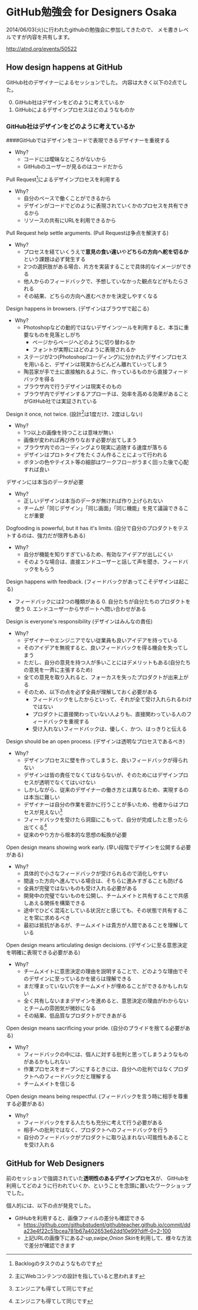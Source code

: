# GitHub勉強会 for Designers Osaka

2014/06/03(火)に行われたgithubの勉強会に参加してきたので、
メモ書きレベルですが内容を共有します。

http://atnd.org/events/50522

## How design happens at GitHub

GitHub社のデザイナーによるセッションでした。
内容は大きく以下の2点でした。

0. GitHub社はデザインをどのように考えているか
0. GitHubによるデザインプロセスはどのようなものか

### GitHub社はデザインをどのように考えているか

####GitHubではデザインをコードで表現できるデザイナーを重視する

- Why?
  - コードには曖昧なところがないから
  - GitHubのユーザーが見るのはコードだから

Pull Request[^1]によるデザインプロセスを利用する

- Why?
  - 自分のペースで働くことができるから
  - デザインがコードでどのように表現されていくかのプロセスを共有できるから
  - リソースの共有にURLを利用できるから

[^1]: Backlogのタスクのようなものです

Pull Request help settle arguments.
(Pull Requestは争点を解決する)

- Why?
  - プロセスを経ていくうえで**意見の食い違い**や**どちらの方向へ舵を切るか**という課題は必ず発生する
  - 2つの選択肢がある場合、片方を実装することで具体的なイメージができる
  - 他人からのフィードバックで、予想していなかった観点などがもたらされる
  - その結果、どちらの方向へ進むべきかを決定しやすくなる

Design happens in browsers.
(デザインはブラウザで起こる)

- Why?
  - Photoshopなどの動的ではないデザインツールを利用すると、本当に重要なものを見落としがち
    - ページからページへどのように切り替わるか
    - フォントが実際にはどのように表現されるか
  - ステージが2つ(Photoshop/コーディング)に分かれたデザインプロセスを用いると、デザインは現実からどんどん離れていってしまう
  - 陶芸家が手で土に直接触れるように、作っているものから直接フィードバックを得る
  - ブラウザ内で行うデザインは現実そのもの
  - ブラウザ内でデザインするアプローチは、効率を高める効果があることがGitHub社では実証されている

Design it once, not twice.
(設計[^2]は1度だけ、2度はしない)

- Why?
  - 1つ以上の画像を持つことは意味が無い
  - 画像が変われば再び作りなおす必要が出てしまう
  - ブラウザ内でのコーディングより現実に追随する速度が落ちる
  - デザインはプロトタイプをたくさん作ることによって行われる
  - ボタンの色やテイスト等の細部はワークフローがうまく回った後で心配すれば良い

[^2]: 主にWebコンテンツの設計を指していると思われます

デザインには本当のデータが必要

- Why?
  - 正しいデザインは本当のデータが無ければ作り上げられない
  - チームが「同じデザイン」「同じ画面」「同じ機能」を見て議論できることが重要

Dogfooding is powerful, but it has it's limits.
(自分で自分のプロダクトをテストするのは、強力だが限界もある)

- Why?
  - 自分が機能を知りすぎているため、有効なアイデアが出しにくい
  - そのような場合は、直接エンドユーザーと話して声を聞き、フィードバックをもらう

Design happens with feedback.
(フィードバックがあってこそデザインは起こる)

- フィードバックには2つの種類がある
  0. 自分たちが自分たちのプロダクトを使う
  0. エンドユーザーからサポートへ問い合わせがある

Design is everyone's responsibility
(デザインはみんなの責任)

- Why?
  - デザイナーやエンジニアでない従業員も良いアイデアを持っている
  - そのアイデアを無視すると、良いフィードバックを得る機会を失ってしまう
  - ただし、自分の意見を持つ人が多いことにはデメリットもある(自分たちの意見を一斉に主張するため)
  - 全ての意見を取り入れると、フォーカスを失ったプロダクトが出来上がる
  - そのため、以下の点を必ず全員が理解しておく必要がある
    - フィードバックをしたからといって、それが全て受け入れられるわけではない
    - プロダクトに直接関わっていない人よりも、直接関わっている人のフィードバックを重視する
    - 受け入れないフィードバックは、優しく、かつ、はっきりと伝える

Design should be an open process.
(デザインは透明なプロセスであるべき)

- Why?
  - デザインプロセスに壁を作ってしまうと、良いフィードバックが得られない
  - デザインは皆の責任でなくてはならないが、そのためにはデザインプロセスが透明でなくてはいけない
  - しかしながら、従来のデザイナーの働き方とは異なるため、実現するのは本当に難しい
  - デザイナーは自分の作業を密かに行うことが多いため、他者からはプロセスが見えない[^3]
  - フィードバックを受けたら洞窟にこもって、自分が完成したと思ったら出てくる[^4]
  - 従来のやり方から根本的な思想の転換が必要

[^3]: エンジニアも得てして同じです
[^4]: エンジニアも得てして同じです

Open design means showing work early.
(早い段階でデザインを公開する必要がある)

- Why?
  - 具体的で小さなフィードバックが受けられるので消化しやすい
  - 間違った方向へ進んでいる場合は、そちらに進みすぎることも防げる
  - 全員が完璧ではないものも受け入れる必要がある
  - 開発中の完璧でないものを公開し、チームメイトと共有することで共感しあえる関係を構築できる
  - 途中でひどく混沌としている状況だと感じても、その状態で共有することを常に求めるべき
  - 最初は抵抗があるが、チームメイトは貴方が人間であることを理解している

Open design means articulating design decisions.
(デザインに至る意思決定を明確に表現できる必要がある)

- Why?
  - チームメイトに意思決定の理由を説明することで、どのような理由でそのデザインに至っているかを彼らは理解できる
  - まだ埋まっていない穴をチームメイトが埋めることができるかもしれない
  - 全く共有しないままデザインを進めると、意思決定の理由がわからないとチームの雰囲気が微妙になる
  - その結果、低品質なプロダクトができあがる

Open design means sacrificing your pride.
(自分のプライドを捨てる必要がある)

- Why?
  - フィードバックの中には、個人に対する批判と思ってしまうようなものがあるかもしれない
  - 作業プロセスをオープンにするときには、自分への批判ではなくプロダクトへのフィードバックだと理解する
  - チームメイトを信じる

Open design means being respectful.
(フィードバックを言う時に相手を尊重する必要がある)

- Why?
  - フィードバックをする人たちも充分に考えて行う必要がある
  - 相手への批判ではなく、プロダクトへのフィードバックを行う
  - 自分のフィードバックがプロダクトに取り込まれない可能性もあることを受け入れる

## GitHub for Web Designers

前のセッションで強調されていた**透明性のあるデザインプロセス**が、
GitHubを利用してどのように行われていくか、ということを念頭に置いたワークショップでした。

個人的には、以下の点が発見でした。

- GitHubを利用すると、画像ファイルの差分も確認できる
  - https://github.com/githubstudent/githubteacher.github.io/commit/dda23e4f22c51bcea781b67a402653e62dd10e99?diff-0=2-100
  - 上記URLの画像下にある*2-up,swipe,Onion Skin*を利用して、様々な方法で差分が確認できます
